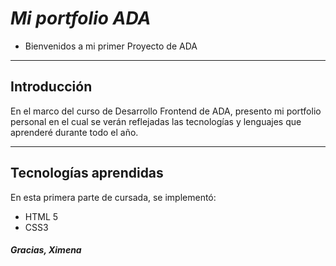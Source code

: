 # _Mi portfolio ADA_
- Bienvenidos a mi primer Proyecto de ADA
***
## Introducción
En el marco del curso de Desarrollo Frontend de ADA, presento mi portfolio personal en el cual se verán reflejadas las tecnologías y lenguajes que aprenderé durante todo el año.
***
## Tecnologías aprendidas
En esta primera parte de cursada, se implementó:
* HTML 5
* CSS3 

#### _Gracias, Ximena_
